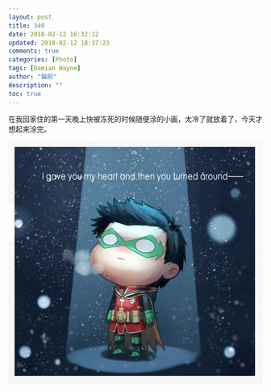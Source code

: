 ```yaml
---
layout: post
title: 340
date: 2018-02-12 16:32:12
updated: 2018-02-12 18:37:23
comments: true
categories: [Photo]
tags: [Damian Wayne]
author: "猫厨"
description: ""
toc: true
---
```


<p>在我回家住的第一天晚上快被冻死的时候随便涂的小画，太冷了就放着了，今天才想起来涂完。</p>

![](https://raw.githubusercontent.com/alicewish/meowchain247/master/img_cVZNdzJtQk9JV2M0Rm9MOGErZUVDRE91N0dPSmlac2Q0TjBtZGhJM1BqdlByYmJDbTBPa0NRPT0.jpg)